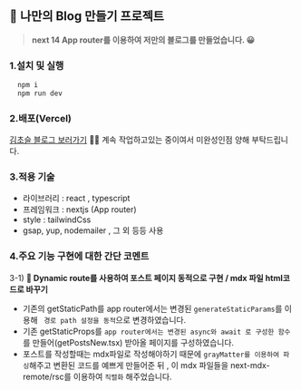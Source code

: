 
## 💎 나만의 Blog 만들기 프로젝트
> **next 14 App router를 이용하여 저만의 블로그를 만들었습니다. 😀**  

### 1.설치 및 실행
```js
  npm i
  npm run dev
```

### 2.배포(Vercel)

[김초슬 블로그 보러가기](https://next-blog-delta-lac.vercel.app/) 🙋‍♀️
계속 작업하고있는 중이여서 미완성인점 양해 부탁드립니다.

### 3.적용 기술
- 라이브러리 : react , typescript
- 프레임워크 : nextjs (App router)
- style : tailwindCss
- gsap, yup, nodemailer , 그 외 등등 사용

### 4.주요 기능 구현에 대한 간단 코멘트
    
3-1) **📝 Dynamic route를 사용하여 포스트 페이지 동적으로 구현 / mdx 파일 html코드로 바꾸기**
- 기존의 getStaticPath를 app router에서는 변경된 `generateStaticParams`를 이용해 ` 경로 path 설정을 동적`으로 변경하였습니다.
- 기존 getStaticProps를 `app router에서는 변경된 async와 await 로 구성한 함수`를 만들어(getPostsNew.tsx) 받아올 페이지를 구성하였습니다.
- 포스트를 작성할때는 mdx파일로 작성해야하기 때문에 `grayMatter를 이용하여 파싱`해주고 변환된 코드를 예쁘게 만들어준 뒤 , 이 mdx 파일들을 next-mdx-remote/rsc를 이용하여 `직렬화` 해주었습니다.


